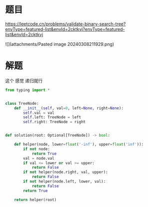 # 题目

https://leetcode.cn/problems/validate-binary-search-tree?envType=featured-list&envId=2cktkvj?envType=featured-list&envId=2cktkvj

![](attachments/Pasted image 20240308211929.png)

# 解题

这个 感觉 递归就行

```python
from typing import *


class TreeNode:
    def __init__(self, val=0, left=None, right=None):
        self.val = val
        self.left: TreeNode = left
        self.right: TreeNode = right


def solution(root: Optional[TreeNode]) -> bool:

    def helper(node, lower=float('-inf'), upper=float('inf')):
        if not node:
            return True
        val = node.val
        if val <= lower or val >= upper:
            return False
        if not helper(node.right, val, upper):
            return False
        if not helper(node.left, lower, val):
            return False
        return True

    return helper(root)

```

